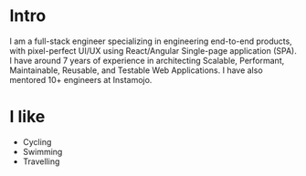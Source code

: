 
# Intro

I am a full-stack engineer specializing in engineering end-to-end products, with pixel-perfect UI/UX using React/Angular Single-page application (SPA).
I have around 7 years of experience in architecting Scalable, Performant, Maintainable, Reusable, and Testable Web Applications. I have also mentored
10+ engineers at Instamojo.

# I like

- Cycling
- Swimming
- Travelling

